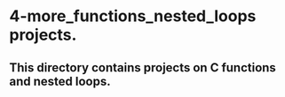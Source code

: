 # 4-more_functions_nested_loops projects.
## This directory contains projects on C functions and nested loops.
